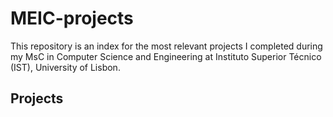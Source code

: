 # MEIC-projects
This repository is an index for the most relevant projects I completed during my MsC in Computer Science and Engineering at Instituto Superior Técnico (IST), University of Lisbon.

## Projects

